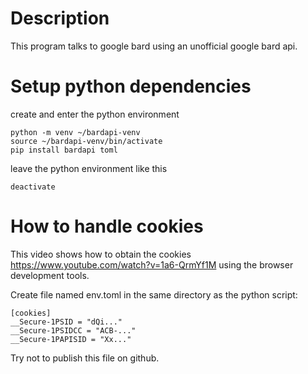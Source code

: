 
# Description

This program talks to google bard using an unofficial google bard api.


# Setup python dependencies

create and enter the python environment
```
python -m venv ~/bardapi-venv
source ~/bardapi-venv/bin/activate
pip install bardapi toml
```

leave the python environment like this

```
deactivate
```

# How to handle cookies

This video shows how to obtain the cookies
https://www.youtube.com/watch?v=1a6-QrmYf1M using the browser
development tools.


Create file named env.toml in the same directory as the python script:
```
[cookies]
__Secure-1PSID = "dQi..."
__Secure-1PSIDCC = "ACB-..."
__Secure-1PAPISID = "Xx..."
```

Try not to publish this file on github.

